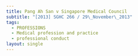 ```yaml
---
title: Pang Ah San v Singapore Medical Council
subtitle: "[2013] SGHC 266 / 29\_November\_2013"
tags:
  - PROFESSIONS
  - Medical profession and practice
  - professional conduct
layout: single
---
```


